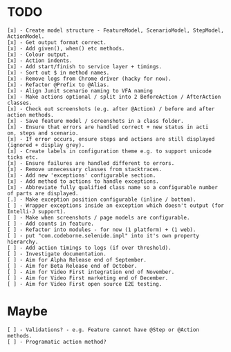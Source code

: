 TODO
====

    [x] - Create model structure - FeatureModel, ScenarioModel, StepModel, ActionModel.
    [x] - Get output format correct.
    [x] - Add given(), when() etc methods.
    [x] - Colour output.
    [x] - Action indents.
    [x] - Add start/finish to service layer + timings.
    [x] - Sort out $ in method names.
    [x] - Remove logs from Chrome driver (hacky for now).
    [x] - Refactor @Prefix to @Alias.
    [x] - Align Junit scenario naming to VFA naming
    [x] - Make actions optional / split into 2 BeforeAction / AfterAction classes.  
    [x] - Check out screenshots (e.g. after @Action) / before and after action methods.
    [x] - Save feature model / screenshots in a class folder.
    [x] - Ensure that errors are handled correct + new status in acti   on, steps and scenario.
    [x] - If error occurs, ensure steps and actions are still displayed (ignored + display grey).
    [x] - Create labels in configuration theme e.g. to support unicode ticks etc.
    [x] - Ensure failures are handled different to errors.
    [x] - Remove unnecessary classes from stacktraces.
    [x] - Add new 'exceptions' configurable section.
    [x] - Add method to actions to handle exceptions.
    [x] - Abbreviate fully qualified class name so a configurable number of parts are displayed. 
    [.] - Make exception position configurable (inline / bottom).
    [ ] - Wrapper exceptions inside an exception which doesn't output (for Intelli-J support).  
    [ ] - Make when screenshots / page models are configurable.
    [ ] - Add counts in feature.
    [ ] - Refactor into modules - for now (1 platform) + (1 web).
    [ ] - put "com.codeborne.selenide.impl" into it's own property hierarchy.
    [ ] - Add action timings to logs (if over threshold).
    [ ] - Investigate documentation.
    [ ] - Aim for Alpha Release end of September.
    [ ] - Aim for Beta Release end of October.
    [ ] - Aim for Video First integration end of November.
    [ ] - Aim for Video First marketing end of December.
    [ ] - Aim for Video First open source E2E testing.

Maybe
=====
    
    [ ] - Validations? - e.g. Feature cannot have @Step or @Action methods.
    [ ] - Programatic action method?